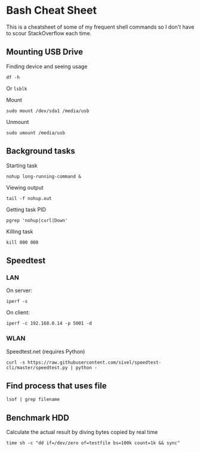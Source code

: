 
# Bash Cheat Sheet

This is a cheatsheet of some of my frequent shell commands so I don't have to scour StackOverflow each time.


## Mounting USB Drive

Finding device and seeing usage
```
df -h
```
Or `lsblk`

Mount
```
sudo mount /dev/sda1 /media/usb
```

Unmount
```
sudo umount /media/usb
```

## Background tasks

Starting task
```
nohup long-running-command &
```

Viewing output
```
tail -f nohup.out
```

Getting task PID
```
pgrep 'nohup|curl|Down'
```

Killing task
```
kill 000 000
```

## Speedtest

### LAN

On server:
```
iperf -s
```

On client:
```
iperf -c 192.168.0.14 -p 5001 -d
```

### WLAN

Speedtest.net (requires Python)
```
curl -s https://raw.githubusercontent.com/sivel/speedtest-cli/master/speedtest.py | python -
```

## Find process that uses file

```
lsof | grep filename
```

## Benchmark HDD

Calculate the actual result by diving bytes copied by real time
```
time sh -c "dd if=/dev/zero of=testfile bs=100k count=1k && sync"
```
